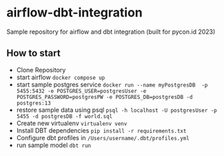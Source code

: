 # airflow-dbt-integration
Sample repository for airflow and dbt integration (built for pycon.id 2023)

## How to start
- Clone Repository
- start airflow `docker compose up`
- start sample postgres service `docker run --name myPostgresDB  -p 5455:5432 -e POSTGRES_USER=postgresUser -e POSTGRES_PASSWORD=postgresPW -e POSTGRES_DB=postgresDB -d postgres:13`
- restore sample data using psql `psql -h localhost -U postgresUser -p 5455 -d postgresDB -f world.sql`
- Create new virtualenv `virtualenv venv`
- Install DBT dependencies `pip install -r requirements.txt`
- Configure dbt profiles in `/Users/username/.dbt/profiles.yml`
- run sample model `dbt run`